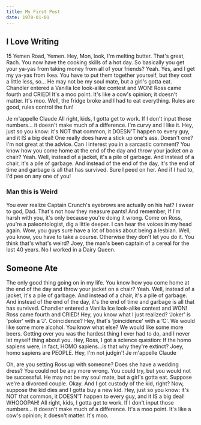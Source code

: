 ```yaml
---
title: My First Post
date: 1970-01-01
---
```


## I Love Writing

15 Yemen Road, Yemen. Hey, Mon, look, I'm melting butter. That's great, Rach. You now have the cooking skills of a hot day. So basically you get your ya-yas from taking money from all of your friends? Yeah. Yes, and I get my ya-yas from Ikea. You have to put them together yourself, but they cost a little less, so... He may not be my soul mate, but a girl's gotta eat. Chandler entered a Vanilla Ice look-alike contest and WON! Ross came fourth and CRIED! It's a moo point. It's like a cow's opinion; it doesn't matter. It's moo. Well, the fridge broke and I had to eat everything. Rules are good, rules control the fun!

Je m'appelle Claude All right, kids, I gotta get to work. If I don't input those numbers... it doesn't make much of a difference. I'm curvy and I like it. Hey, just so you know: it's NOT that common, it DOESN'T happen to every guy, and it IS a big deal! One really does have a stick up one's ass. Doesn't one? I'm not great at the advice. Can I interest you in a sarcastic comment? You know how you come home at the end of the day and throw your jacket on a chair? Yeah. Well, instead of a jacket, it's a pile of garbage. And instead of a chair, it's a pile of garbage. And instead of the end of the day, it's the end of time and garbage is all that has survived. Sure I peed on her. And if I had to, I'd pee on any one of you!

### Man this is Weird

You ever realize Captain Crunch's eyebrows are actually on his hat? I swear to god, Dad. That's not how they measure pants! And remember, If I'm harsh with you, it's only because you're doing it wrong. Come on Ross, you're a paleontologist, dig a little deeper. I can hear the voices in my head again. Wow, you guys sure have a lot of books about being a lesbian. Well, you know, you have to take a course. Otherwise they don't let you do it. You think that's what's weird? Joey, the man's been captain of a cereal for the last 40 years. No I worked in a Dairy Queen.

## Someone Ate

The only good thing going on in my life. You know how you come home at the end of the day and throw your jacket on a chair? Yeah. Well, instead of a jacket, it's a pile of garbage. And instead of a chair, it's a pile of garbage. And instead of the end of the day, it's the end of time and garbage is all that has survived. Chandler entered a Vanilla Ice look-alike contest and WON! Ross came fourth and CRIED! Hey, you know what I just realized? ‘Joker' is ‘poker' with a ‘J'. Coincidence? Hey, that's ‘joincidence' with a ‘C'. We would like some more alcohol. You know what else? We would like some more beers. Getting over you was the hardest thing I ever had to do, and I never let myself thing about you. Hey, Ross, I got a science question: If the homo sapiens were, in fact, HOMO sapiens...is that why they're extinct? Joey, homo sapiens are PEOPLE. Hey, I'm not judgin'! Je m'appelle Claude

Oh, are you setting Ross up with someone? Does she have a wedding dress? You could not be any more wrong. You could try, but you would not be successful. He may not be my soul mate, but a girl's gotta eat. Suppose we're a divorced couple. Okay. And I got custody of the kid, right? Now, suppose the kid dies and I gotta buy a new kid. Hey, just so you know: it's NOT that common, it DOESN'T happen to every guy, and it IS a big deal! WHOOOPAH! All right, kids, I gotta get to work. If I don't input those numbers... it doesn't make much of a difference. It's a moo point. It's like a cow's opinion; it doesn't matter. It's moo. 
